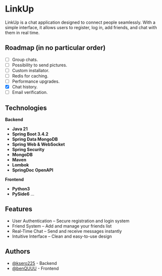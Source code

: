 
# LinkUp

LinkUp is a chat application designed to connect people seamlessly. With a simple interface, it allows users to register, log in, add friends, and chat with them in real time.



## Roadmap (in no particular order)

- [ ]   Group chats.
- [ ]   Possibility to send pictures.
- [ ]   Custom installator.
- [ ]   Redis for caching.
- [ ]   Performance upgrades.
- [X]   Chat history.
- [ ]   Email verification.

## Technologies

**Backend**

- **Java 21**
- **Spring Boot 3.4.2**
- **Spring Data MongoDB**
- **Spring Web & WebSocket**
- **Spring Security**
- **MongoDB**
- **Maven**
- **Lombok**
- **SpringDoc OpenAPI**

**Frontend**

- **Python3**
- **PySide6**
  ...

## Features
- User Authentication – Secure registration and login system
- Friend System – Add and manage your friends list
- Real-Time Chat – Send and receive messages instantly
- Intuitive Interface – Clean and easy-to-use design

## Authors
- [@ksero225](https://www.github.com/ksero225) - Backend
- [@benQUUU](http://github.com/benQUUU) - Frontend

